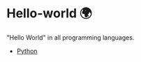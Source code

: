 # Hello-world 🌍

"Hello World" in all programming languages.

- [Python](https://github.com/cyrusDev1/hello_world/blob/master/hw_python.py)
